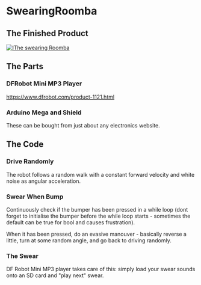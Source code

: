 # SwearingRoomba


## The Finished Product
[![IThe swearing Roomba](https://img.youtube.com/vi/M5FXmOTXk3Q/0.jpg)](https://www.youtube.com/watch?v=M5FXmOTXk3Q)

## The Parts

### DFRobot Mini MP3 Player
https://www.dfrobot.com/product-1121.html

### Arduino Mega and Shield
These can be bought from just about any electronics website.

## The Code
### Drive Randomly
The robot follows a random walk with a constant forward velocity and white noise as angular acceleration.

### Swear When Bump
Continuously check if the bumper has been pressed in a while loop (dont forget to initialise the bumper before the while loop starts - sometimes the default can be true for bool and causes frustration).

When it has been pressed, do an evasive manouver - basically reverse a little, turn at some random angle, and go back to driving randomly.

### The Swear
DF Robot Mini MP3 player takes care of this: simply load your swear sounds onto an SD card and "play next" swear.
